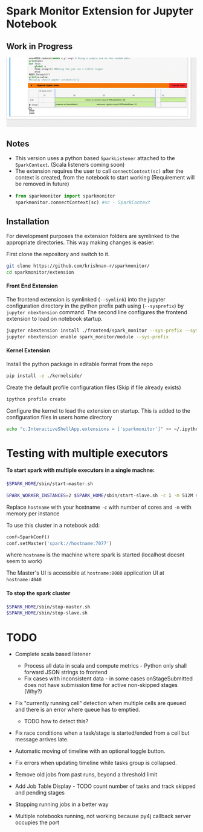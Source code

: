 # Spark Monitor Extension for Jupyter Notebook
## Work in Progress
![Screenshot](screenshot.gif)
## Notes
* This version uses a python based `SparkListener` attached to the `SparkContext`. (Scala listeners coming soon)
* The extension requires the user to call `connectContext(sc)` after the context is created, from the notebook to start working (Requirement will be removed in future)
 * ```python
   from sparkmonitor import sparkmonitor
   sparkmonitor.connectContext(sc) #sc - SparkContext
   ```

## Installation

For development purposes the extension folders are symlinked to the appropriate directories. This way making changes is easier.

First clone the repository and switch to it.

```bash
git clone https://github.com/krishnan-r/sparkmonitor/
cd sparkmonitor/extension
```

#### Front End Extension
The frontend extension is symlinked (```--symlink```) into the jupyter configuration directory in the python prefix path using (```--sysprefix```) by `jupyter nbextension` command. The second line configures the frontend extension to load on notebook startup.

```bash
jupyter nbextension install ./frontend/spark_monitor --sys-prefix --symlink
jupyter nbextension enable spark_monitor/module --sys-prefix
```

#### Kernel Extension
Install the python package in editable format from the repo

```bash
pip install -e ./kernelside/
```

Create the default profile configuration files (Skip if file already exists)
```bash
ipython profile create
```
Configure the kernel to load the extension on startup. This is added to the configuration files in users home directory
```bash
echo "c.InteractiveShellApp.extensions = ['sparkmonitor']" >> ~/.ipython/profile_default/ipython_kernel_config.py 
```


# Testing with multiple executors

#### To start spark with multiple executors in a single machne:

```bash
$SPARK_HOME/sbin/start-master.sh
```
```bash
SPARK_WORKER_INSTANCES=2 $SPARK_HOME/sbin/start-slave.sh -c 1 -m 512M spark://hostname:7077
```
Replace `hostname` with your hostname `-c` with number of cores and `-m` with memory per instance


To use this cluster in a notebook add: 
```python
conf=SparkConf()
conf.setMaster('spark://hostname:7077')
```
where `hostname` is the machine where spark is started (localhost doesnt seem to work)

The Master's UI is accessible at `hostname:8080` application UI at `hostname:4040`

#### To stop the spark cluster
```bash
$SPARK_HOME/sbin/stop-master.sh
$SPARK_HOME/sbin/stop-slave.sh 
```

# TODO

- Complete scala based listener
    - Process all data in scala and compute metrics - Python only shall forward JSON strings to frontend
    - Fix cases with inconsistent data - in some cases onStageSubmitted does not have submission time for active non-skipped stages (Why?)

- Fix "currently running cell" detection when multiple cells are queued and there is an error where queue has to emptied.
    - TODO how to detect this?

- Fix race conditions when a task/stage is started/ended from a cell but message arrives late.

- Automatic moving of timeline with an optional toggle button.

- Fix errors when updating timeline while tasks group is collapsed.

- Remove old jobs from past runs, beyond a threshold limit 

- Add Job Table Display - TODO count number of tasks and track skipped and pending stages

- Stopping running jobs in a better way

- Multiple notebooks running, not working because py4j callback server occupies the port